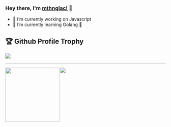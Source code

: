 ### Hey there, I'm [mthnglac!](https://metehangulac.com) 👋

<!--

Here are some ideas to get you started:

- 🔭 I’m currently working on ...
- 🌱 I’m currently learning ...
- 👯 I’m looking to collaborate on ...
- 🤔 I’m looking for help with ...
- 💬 Ask me about ...
- 📫 How to reach me: ...
- 😄 Pronouns: ...
- ⚡ Fun fact: ...
-->

- 🔭 I’m currently working on Javascript
- 🌱 I’m currently learning Golang 🦀


<h2>🏆 Github Profile Trophy</h2>
<img src="https://github-profile-trophy.vercel.app/?username=mthnglac&column=8&theme=gruvbox"/>

---

<div>
  <img height="170" align="left" src="https://github-readme-stats.vercel.app/api?username=mthnglac&count_private=true&include_all_commits=true&theme=gruvbox" />
  <img src="https://github-readme-stats.vercel.app/api/top-langs/?username=mthnglac&layout=compact&langs_count=8&theme=gruvbox" />
</div>
